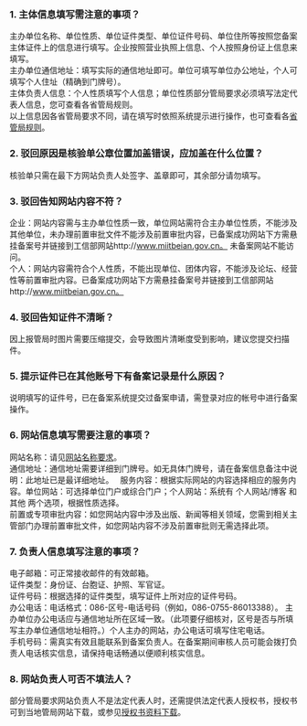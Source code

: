 ### 1. 主体信息填写需注意的事项？
主办单位名称、单位性质、单位证件类型、单位证件号码、单位住所等按照您备案主体证件上的信息进行填写。企业按照营业执照上信息、个人按照身份证上信息来填写。   
主办单位通信地址：填写实际的通信地址即可。单位可填写单位办公地址，个人可填写个人住址（精确到门牌号）。  
主体负责人信息：个人性质填写个人信息；单位性质部分管局要求必须填写法定代表人信息，您可查看各省管局规则。  
以上信息因各省管局要求不同，请在填写时依照系统提示进行操作，也可查看各[省管局规则](/document/product/243/3474)。    
### 2. 驳回原因是核验单公章位置加盖错误，应加盖在什么位置？
核验单只需在最下方网站负责人处签字、盖章即可，其余部分请勿填写。  
### 3. 驳回告知网站内容不符？
企业：网站内容需与主办单位性质一致，单位网站需符合主办单位性质，不能涉及其他单位，未办理前置审批文件不能涉及前置审批内容，已备案成功网站下方需悬挂备案号并链接到工信部网站http://www.miitbeian.gov.cn。 未备案网站不能访问。  
个人：网站内容需符合个人性质，不能出现单位、团体内容，不能涉及论坛、经营性等前置审批内容。已备案成功网站下方需悬挂备案号并链接到工信部网站http://www.miitbeian.gov.cn。  
### 4. 驳回告知证件不清晰？
因上报管局时图片需要压缩提交，会导致图片清晰度受到影响，建议您提交扫描件。  
### 5. 提示证件已在其他账号下有备案记录是什么原因？
说明填写的证件号，已在备案系统提交过备案申请，需登录对应的帐号中进行备案操作。  
### 6. 网站信息填写需要注意的事项？
网站名称：请见[网站名称要求](/document/product/243/11740)。</br>
通信地址：通信地址需要详细到门牌号。如无具体门牌号，请在备案信息备注中说明：此地址已是最详细地址。  
服务内容：根据实际网站的内容选择相应的服务内容。单位网站：可选择单位门户或综合门户；个人网站：系统有 个人网站/博客 和 其他 两个选项，根据性质选择。  
前置或专项审批内容：如您网站内容中涉及出版、新闻等相关领域，您需到相关主管部门办理前置审批文件，如您网站内容不涉及前置审批则无需选择此项。  
### 7. 负责人信息填写注意的事项？
电子邮箱：可正常接收邮件的有效邮箱。  
证件类型：身份证、台胞证、护照、军官证。  
证件号码：根据选择的证件类型，填写证件上所对应的证件号码。  
办公电话：电话格式：086-区号-电话号码（例如，086-0755-86013388）。 主办单位办公电话应与通信地址所在区域一致。（此项要仔细核对，区号是否与所填写主办单位通信地址相符。）个人主办的网站，办公电话可填写住宅电话。  
手机号码：需真实有效且能联系到备案负责人。在备案期间审核人员可能会拨打负责人电话核实信息，请保持电话畅通以便顺利核实信息。  
### 8. 网站负责人可否不填法人？
部分管局要求网站负责人不是法定代表人时，还需提供法定代表人授权书，授权书可到当地管局网站下载，或参见[授权书资料下载](/document/product/243/4809)。

